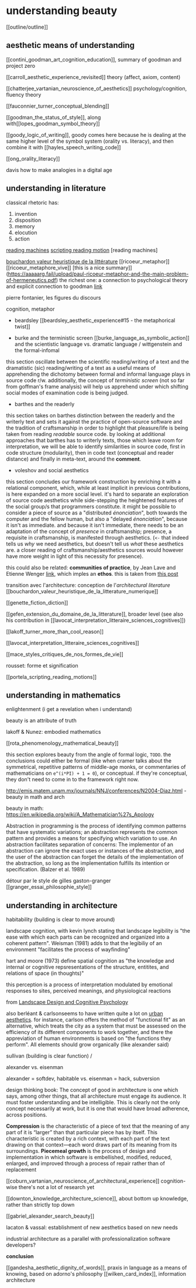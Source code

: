 # understanding beauty

[[outline/outline]]

## aesthetic means of understanding

[[contini_goodman_art_cognition_education]], summary of goodman and project zero

[[carroll_aesthetic_experience_revisited]]  theory (affect, axiom, content)

[[chatterjee_vartanian_neuroscience_of_aesthetics]] psychology/cognition, fluency theory

[[fauconnier_turner_conceptual_blending]]

[[goodman_the_status_of_style]], along with[[lopes_goodman_symbol_theory]]

[[goody_logic_of_writing]], goody comes here because he is dealing at the same higher level of the symbol system (orality vs. literacy), and then combine it with [[hayles_speech_writing_code]]

[[ong_orality_literacy]]

davis how to make analogies in a digital age

## understanding in literature

classical rhetoric has:
1. invention
2. disposition
3. memory
4. elocution
5. action

[reading machines](https://www.unl.edu/english/books/reading-machines)
[scripting reading motion](../readings/notes/portela_scripting_reading_motions.md)
[reading machines]

[bouchardon valeur heuristique de la littérature](../readings/notes/bouchardon_valeur_heuristique_de_la_litterature_numerique.md)
[[ricoeur_metaphor]]
[[ricoeur_metaphore_vive]]
[this is a nice summary]](https://aaaaarg.fail/upload/paul-ricoeur-metaphor-and-the-main-problem-of-hermeneutics.pdf)
the richest one: a connection to psychological theory and explicit connection to goodman [link](https://aaaaarg.fail/upload/paul-ricoeur-the-metaphorical-process-as-cognition-imagination-and-feeling.pdf)

pierre fontanier, les figures du discours

cognition, metaphor

- beardsley [[beardsley_aesthetic_experience#15 - the metaphorical twist]]

- burke and the terministic screen [[burke_language_as_symbolic_action]] and the scientistic language vs. dramatic language / wittgenstein and the formal-infomal

this section oscillate between the scientific reading/writing of a text and the dramatistic (sic) reading/writing of a text as a useful means of apprehending the dichotomy between formal and informal language plays in source code r/w. additionally, the concept of *terministic screen* (not so far from goffman's frame analysis) will help  us apprehend under which shifting social modes of examination code is being judged.

- barthes and the readerly

this section takes on barthes distinction between the readerly and the writerly text and sets it against the practice of open-source software and the tradition of craftsmanship in order to highlight that pleasure/life is being taken from reading *readable* source code. by looking at additional approaches that barthes has to writerly texts, those which leave room for interpretation, we will be able to identify similarities in source code, first in code structure (modularity), then in code text (conceptual and reader distance) and finally in meta-text, around the **comment**.

- voleshov and social aesthetics

this section concludes our framework construction by enriching it with a relational component, which, while at least implicit in previous contributions, is here expanded on a more social level. it's hard to separate an exploration of source code aesthetics while side-stepping the heightened features of the social group/s that programmers constitute. it might be possible to consider a piece of source as a "distributed *énonciation*", both towards the computer and the fellow human, but also a "delayed *énonciation*", because it isn't as immediate. and because it isn't immediate, there needs to be an adaptation of the concept of *presence* in craftsmanship; presence, a requisite in craftsmanship, is manifested through aesthetics. (`<-` that indeed tells us *why* we need aesthetics, but doesn't tell us *what* these aesthetics are. a closer reading of craftsmanship/aesthetics sources would however have more weight in light of this necessity for presence).

this could also be related: **communities of practice**, by Jean Lave and Etienne Wenger [link](https://www.learning-theories.com/communities-of-practice-lave-and-wenger.html), which imples an **ethos**. this is taken from [this post](https://queue.acm.org/detail.cfm?id=3380777)

transition avec l'architecture: conception de l'_architectural literature_ [[bouchardon_valeur_heuristique_de_la_litterature_numerique]]

[[genette_fiction_diction]]

[[gefen_extension_du_domaine_de_la_litterature]], broader level (see also his contribution in [[lavocat_interpretation_litteraire_sciences_cognitives]])

[[lakoff_turner_more_than_cool_reason]]

[[lavocat_interpretation_litteraire_sciences_cognitives]]

[[mace_styles_critiques_de_nos_formes_de_vie]]

rousset: forme et signification

[[portela_scripting_reading_motions]]

## understanding in mathematics

enlightenment (i get a revelation when i understand)

beauty is an attribute of truth

lakoff & Nunez: embodied mathematics

[[rota_phenomenology_mathematical_beauty]]

this section explores beauty from the angle of formal logic, `TODO`. the conclusions could either be formal (like when cramer talks about the symmetrical, repetitive patterns of middle-age monks, or commentaries of mathematicians on `e^(i*PI) + 1 = 0`), or conceptual. if they're conceptual, they don't need to come in to the framework right now.

http://emis.matem.unam.mx/journals/NNJ/conferences/N2004-Diaz.html - beauty in math and arch

beauty in math: https://en.wikipedia.org/wiki/A_Mathematician%27s_Apology

Abstraction in programming is the process of identifying common patterns that have systematic variations; an abstraction represents the common pattern and provides a means for specifying which variation to use. An abstraction facilitates separation of concerns: The implementor of an abstraction can ignore the exact uses or instances of the abstraction, and the user of the abstraction can forget the details of the implementation of the abstraction, so long as the implementation fulfills its intention or specification. (Balzer et al. 1989)

détour par le style de gilles gaston-granger [[granger_essai_philosophie_style]]

## understanding in architecture

habitability (building is clear to move around)

landscape cognition, with kevin lynch stating that landscape legibility is "the ease with which each parts can be recognized and organized into a coherent pattern". Weisman (1981) adds to that the legibiliy of an environment "facilitates the process of wayfinding"

hart and moore (1973) define spatial cognition as "the knowledge and internal or cognitive repsresentations of the structure, entitites, and relations of space (in thoughts)"

this perception is a process of interpretation modulated by emotional responses to sites, perceived meanings, and physiological reactions

from [Landscape Design and Cognitive Psychology](https://www.sciencedirect.com/science/article/pii/S1877042813013293)

also berléant & carlsonseems to have written quite a lot on [urban aesthetics](https://philpapers.org/rec/BERTAO-15). for instance, carlson offers the method of "functional fit" as an alternative, which treats the city as a system that must be assessed on the efficiency of its different components to work together, and there the appreviation of human environments is based on "the functions they perform". All elements should grow organically (like alexander said)

sullivan (building is clear function) / 

alexander vs. eisenman

alexander = softdev, habitable vs. eisenman = hack, subversion

design thinking book: The concept of good in architecture is one which says, among other things, that all architecture must engage its audience. It must foster understanding and be intelligible. This is clearly not the only concept necessarily at work, but it is one that would have broad adherence, across positions.

**Compression** is the characteristic of a piece of text that the meaning of any part of it is “larger” than that particular piece has by itself. This characteristic is created by a rich context, with each part of the text drawing on that context—each word draws part of its meaning from its surroundings.
**Piecemeal growth** is the process of design and implementation in which software is embellished, modified, reduced, enlarged, and improved through a process of repair rather than of replacement

[[coburn_vartanian_neuroscience_of_architectural_experience]] cognition-wise there's not a lot of research yet

[[downton_knowledge_architecture_science]], about bottom up knowledge, rather than strictly top down

[[gabriel_alexander_search_beauty]]

lacaton & vassal: establishment of new aesthetics based on new needs

industrial architecture as a parallel with professionalization software developers?

__conclusion__

[[gandesha_aesthetic_dignity_of_words]], praxis in language as a means of knowing, based on adorno's philosophy
[[wilken_card_index]], information architecture